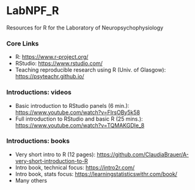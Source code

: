 # LabNPF_R
Resources for R for the Laboratory of Neuropsychophysiology

### Core Links
- R: https://www.r-project.org/
- RStudio: https://www.rstudio.com/
- Teaching reproducible research using R (Univ. of Glasgow): https://psyteachr.github.io/

### Introductions: videos
- Basic introduction to RStudio panels (6 min.): https://www.youtube.com/watch?v=FIrsOBy5k58
- Full introduction to RStudio and basic R (25 mins.): https://www.youtube.com/watch?v=TQMAKGDIe_8

### Introductions: books
- Very short intro to R (12 pages): https://github.com/ClaudiaBrauer/A-very-short-introduction-to-R
- Intro book, technical focus: https://intro2r.com/
- Intro book, stats focus: https://learningstatisticswithr.com/book/
- Many others

###
